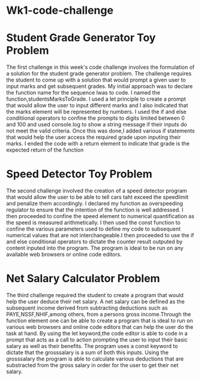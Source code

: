 # Wk1-code-challenge
# Student Grade Generator Toy Problem

The first challenge in this week's code challenge involves the formulation of a solution for the student grade generator problem. The challenge requires the student to come up with a solution that would prompt a given user to input marks and get subsequent grades.
My initial approach was to declare the function name for the sequence Iwas to code. I named the function,studentsMarksToGrade. 
I used a let principle to create a prompt that would allow the user to input different marks and I also indicated that the marks element will be represented by numbers.
I used the if and else conditiional operators to confine the prompts to digits limited between 0 and 100 and used console.log to show a string message if their inputs do not meet the valid criteria.
Once this was done,I added various if statements that would help the user access the required grade upon inputing their marks.
I ended the code with a return element to indicate that grade is the expected return of the function

# Speed Detector Toy Problem
The second challenge involved the creation of a speed detector program that would allow the user to be able to tell cars taht exceed the speedlimit and penalize them accordingly. I declared my function as overspeeding regulator to ensure that the intention of the function is well addressed. I then proceeded to confine the speed element to numerical quantification as the speed is measured arithmetically. I then used the const function to confine the various parameters used to define my code to subsequent numerical values that are not interchangeable.I then proceeded to use the if and else conditional operators to dictate the counter result outputed by content inputed into the program.
The program is ideal to be run on any available web browsers or online code editors.

# Net Salary Calculator Problem
The third challenge required the student to create a program that would help the user deduce their net salary. A net salary can be defined as the subsequent income derived from subtracting deductions such as PAYE,NSSF,NHIF,among others, from a persons gross income.Through the function element one can be able to create a program that is ideal to run on various web browsers and online code editors that can help the user do the task at hand.
By using the let keyword,the code editor is able to code in a prompt that acts as a call to action prompting the user to input their basic salary as well as their benefits. The program uses a const keyword to dictate that the grosssalary is a sum of both this inputs.
Using the grosssalary the program is able to calculate various deductions that are substracted from the gross salary in order for the user to get their net salary. 